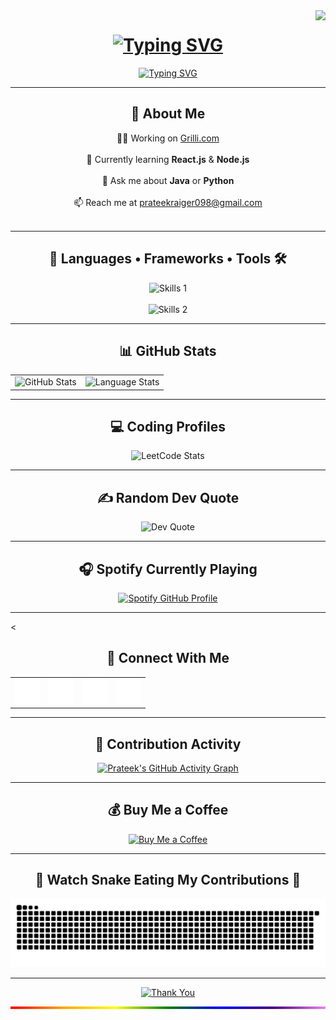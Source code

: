 <img align="right" src="https://visitor-badge.laobi.icu/badge?page_id=prateekraiger.prateekraiger" />

<h1 align="center">
  <a href="#"><img src="https://readme-typing-svg.demolab.com?font=Righteous&weight=600&size=30&duration=3000&pause=500&center=true&width=440&height=60&lines=Hi+There!+👋;I'm+Prateek+Raiger!" alt="Typing SVG" /></a>
</h1>

<div align="center">
  <a href="#"><img src="https://readme-typing-svg.demolab.com?font=Inter&weight=700&duration=1000&pause=2000&color=80F799&repeat=false&width=950&height=45&lines=Exploring+the+endless+possibilities+of+web+development%2C+creating+solutions+that+make+a+difference." alt="Typing SVG" /></a>
</div>

<hr>

<h2 align="center">📖 About Me</h2>
<div align="center">
   💪🏼 Working on <a href="https://prateekraiger.github.io/Grilli/" target="_blank">Grilli.com</a><br><br>
   🌱 Currently learning <strong>React.js</strong> & <strong>Node.js</strong><br><br>
   💬 Ask me about <strong>Java</strong> or <strong>Python</strong><br><br>
   📫 Reach me at <a href="mailto:prateekraiger098@gmail.com">prateekraiger098@gmail.com</a><br><br>
</div>


<hr>

<h2 align="center">🚀 Languages • Frameworks • Tools 🛠️</h2>
<div align="center">
  <img src="https://skillicons.dev/icons?i=cpp,java,python,git,github,vscode&theme=dark" alt="Skills 1" /><br><br>
  <img src="https://skillicons.dev/icons?i=html,css,bootstrap,tailwind,js,ts,react,nodejs,express,mongodb,mysql&theme=dark" alt="Skills 2" />
</div>

<hr>

<h2 align="center">📊 GitHub Stats</h2>

<table>
  <tr>
    <td>
      <img 
        src="https://kasroudra-stats-card.onrender.com/user?user=prateekraiger&theme=dracula&layout=compact&hide_border=false&include_all_commits=false&count_private=true" 
        alt="GitHub Stats" 
        style="max-width: 100%;"
      />
    </td>
    <td>
      <img 
        src="https://kasroudra-stats-card.onrender.com/lang?user=prateekraiger&theme=tokyonight&layout=compact&type=piechart&sort=desc&hide_border=false&include_all_commits=false&count_private=true" 
        alt="Language Stats" 
        style="max-width: 100%;"
      />
    </td>
  </tr>
</table>


<hr>

<h2 align="center">💻 Coding Profiles</h2>
<div align="center">
  <img src="https://leetcard.jacoblin.cool/prateekraiger?theme=radical&font=Port%20Lligat%20Slab" alt="LeetCode Stats" />
</div>

<hr>

<h2 align="center">✍️ Random Dev Quote</h2>
<div align="center">
  <img src="https://quotes-github-readme.vercel.app/api?type=horizontal&theme=radical" alt="Dev Quote" />
</div>

<hr>

<h2 align="center">🎧 Spotify Currently Playing</h2>
<div align="center">
    <a href="https://spotify-github-profile.kittinanx.com/api/view?uid=31krsjwznymlovmlk7cy2rv3nyry&redirect=true">
        <img src="https://spotify-github-profile.kittinanx.com/api/view?uid=31krsjwznymlovmlk7cy2rv3nyry&cover_image=true&theme=novatorem&show_offline=true&background_color=121212&interchange=false&bar_color=53b14f&bar_color_cover=true" 
        alt="Spotify GitHub Profile">
    </a>
</div>

<hr>


<<h2 align="center">🤝 Connect With Me</h2>
<div align="center">
  <table>
    <tr>
      <td>
        <a href="https://github.com/prateekraiger" target="_blank">
          <img src="https://github.com/CLorant/readme-social-icons/blob/main/medium/light/github.svg" alt="GitHub" width="40" />
        </a>
      </td>
      <td>
        <a href="https://www.linkedin.com/in/pratik-r1104/" target="_blank">
          <img src="https://github.com/CLorant/readme-social-icons/blob/main/medium/light/linkedin.svg" alt="LinkedIn" width="40" />
        </a>
      </td>
      <td>
        <a href="https://x.com/mrpratik753" target="_blank">
          <img src="https://github.com/CLorant/readme-social-icons/blob/main/medium/light/twitter-x.svg" alt="Twitter" width="40" />
        </a>
      </td>
      <td>
        <a href="https://pin.it/2fscvaXXp" target="_blank">
          <img src="https://github.com/CLorant/readme-social-icons/blob/main/medium/light/pinterest.svg" alt="Pinterest" width="40" />
        </a>
      </td>
    </tr>
  </table>
</div>

<hr>

<h2 align="center">🌟 Contribution Activity</h2>

<p align="center">
  <a href="https://github.com/ashutosh00710/github-readme-activity-graph">
    <img 
      src="https://github-readme-activity-graph.vercel.app/graph?username=prateekraiger&theme=tokyo-night" 
      alt="Prateek's GitHub Activity Graph"
    />
  </a>
</p>

<hr>

<h2 align="center">💰 Buy Me a Coffee</h2>
<div align="center">
  <a href="https://buymeacoffee.com/prateekraiger" target="_blank">
    <img src="https://img.shields.io/badge/Buy%20Me%20a%20Coffee-ffdd00?style=for-the-badge&logo=buy-me-a-coffee&logoColor=black" alt="Buy Me a Coffee" />
  </a>
</div>

<hr>

<h2 align="center">🐍 Watch Snake Eating My Contributions 🐍</h2>
<div align="center">
  <img src="https://github.com/prateekraiger/prateekraiger/blob/output/github-contribution-grid-snake.svg" alt="Snake Animation" />
</div>

<hr>

<div align="center">
  <a href="#"><img src="https://readme-typing-svg.demolab.com?font=Righteous&weight=500&duration=3000&pause=1000&width=710&height=60&lines=Thanks+for+exploring+my+profile!;+Let's+connect+and+build+something+amazing+together.+Happy+coding!+%F0%9F%92%BB%E2%9C%A8" alt="Thank You" /></a>
</div>


<hr style="border: 0; height: 4px; background: linear-gradient(to right, red, orange, yellow, green, blue, indigo, violet); width: 100%;">


